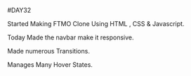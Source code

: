 #DAY32

Started Making FTMO Clone Using HTML , CSS & Javascript.

Today Made the navbar make it responsive.

Made numerous Transitions.

Manages Many Hover States.